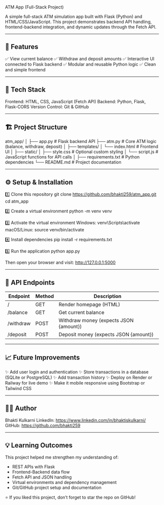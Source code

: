 ATM App (Full-Stack Project)

A simple full-stack ATM simulation app built with Flask (Python) and HTML/CSS/JavaScript. 
This project demonstrates backend API handling, frontend-backend integration, and dynamic updates through the Fetch API.

------------------------------------------------------------
🚀 Features
------------------------------------------------------------
✅ View current balance
✅ Withdraw and deposit amounts
✅ Interactive UI connected to Flask backend
✅ Modular and reusable Python logic
✅ Clean and simple frontend

------------------------------------------------------------
🧠 Tech Stack
------------------------------------------------------------
Frontend: HTML, CSS, JavaScript (Fetch API)
Backend: Python, Flask, Flask-CORS
Version Control: Git & GitHub

------------------------------------------------------------
🏗️ Project Structure
------------------------------------------------------------
atm_app/
│
├── app.py                 # Flask backend API
├── atm.py                 # Core ATM logic (balance, withdraw, deposit)
│
├── templates/
│   └── index.html         # Frontend UI
│
├── static/
│   ├── style.css          # Optional custom styling
│   └── script.js          # JavaScript functions for API calls
│
├── requirements.txt       # Python dependencies
└── README.md              # Project documentation

------------------------------------------------------------
⚙️ Setup & Installation
------------------------------------------------------------
1️⃣ Clone this repository
    git clone https://github.com/bhakti259/atm_app.git
    cd atm_app

2️⃣ Create a virtual environment
    python -m venv venv

3️⃣ Activate the virtual environment
    Windows:
        venv\Scripts\activate
    macOS/Linux:
        source venv/bin/activate

4️⃣ Install dependencies
    pip install -r requirements.txt

5️⃣ Run the application
    python app.py

Then open your browser and visit: http://127.0.0.1:5000

------------------------------------------------------------
🔌 API Endpoints
------------------------------------------------------------
| Endpoint     | Method | Description                                |
|---------------|---------|--------------------------------------------|
| /             | GET     | Render homepage (HTML)                     |
| /balance      | GET     | Get current balance                        |
| /withdraw     | POST    | Withdraw money (expects JSON {amount})     |
| /deposit      | POST    | Deposit money (expects JSON {amount})      |

------------------------------------------------------------
📈 Future Improvements
------------------------------------------------------------
✨ Add user login and authentication
✨ Store transactions in a database (SQLite or PostgreSQL)
✨ Add transaction history
✨ Deploy on Render or Railway for live demo
✨ Make it mobile responsive using Bootstrap or Tailwind CSS

------------------------------------------------------------
🧑‍💻 Author
------------------------------------------------------------
Bhakti Kulkarni
LinkedIn: https://www.linkedin.com/in/bhaktiskulkarni/
GitHub: https://github.com/bhakti259

------------------------------------------------------------
💡 Learning Outcomes
------------------------------------------------------------
This project helped me strengthen my understanding of:
- REST APIs with Flask
- Frontend-Backend data flow
- Fetch API and JSON handling
- Virtual environments and dependency management
- Git/GitHub project setup and documentation

⭐ If you liked this project, don’t forget to star the repo on GitHub!

